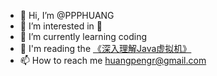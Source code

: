 - 👋 Hi, I’m @PPPHUANG
- 👀 I’m interested in 🏀
- 🌱 I’m currently learning coding
- 💞️ I'm reading the  [《深入理解Java虚拟机》](http://www.hzbook.com/index.php/Book/search.html?k=%E6%B7%B1%E5%85%A5%E7%90%86%E8%A7%A3Java%E8%99%9A%E6%8B%9F%E6%9C%BA) 
- 📫 How to reach me huangpengr@gmail.com

<!---
PPPHUANG/PPPHUANG is a ✨ special ✨ repository because its `README.md` (this file) appears on your GitHub profile.
You can click the Preview link to take a look at your changes.
--->
